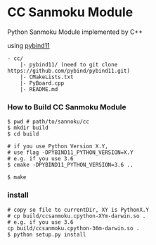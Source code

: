 # CC Sanmoku Module

Python Sanmoku Module implemented by C++

using [pybind11](https://github.com/pybind/pybind11)
```
- cc/
    |- pybind11/ (need to git clone https://github.com/pybind/pybind11.git)
    |- CMakeLists.txt
    |- PyBoard.cpp
    |- README.md

```

### How to Build CC Sanmoku Module
```
$ pwd # path/to/sannoku/cc
$ mkdir build
$ cd build

# if you use Python Version X.Y, 
# use flag -DPYBIND11_PYTHON_VERSION=X.Y
# e.g. if you use 3.6
$ cmake -DPYBIND11_PYTHON_VERSION=3.6 ..

$ make
```

### install
```
# copy so file to currentDir, XY is PythonX.Y
# cp build/ccsanmoku.cpython-XYm-darwin.so .
# e.g. if you use 3.6
cp build/ccsanmoku.cpython-36m-darwin.so .
$ python setup.py install
```
